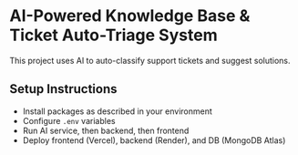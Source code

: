# AI-Powered Knowledge Base & Ticket Auto-Triage System

This project uses AI to auto-classify support tickets and suggest solutions.

## Setup Instructions
- Install packages as described in your environment
- Configure `.env` variables
- Run AI service, then backend, then frontend
- Deploy frontend (Vercel), backend (Render), and DB (MongoDB Atlas)
